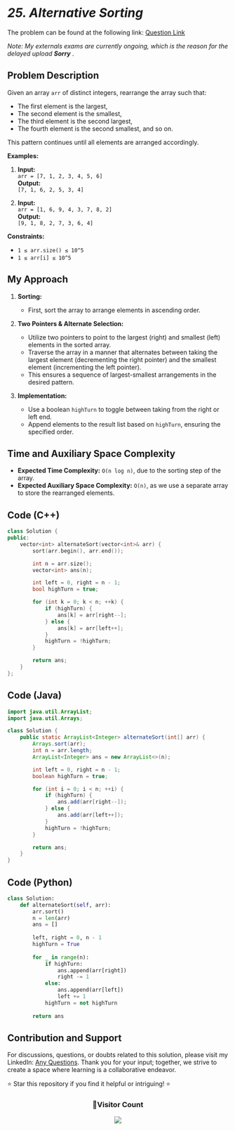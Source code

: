 # *25. Alternative Sorting*

The problem can be found at the following link: [Question Link](https://www.geeksforgeeks.org/problems/alternative-sorting1311/1)

_Note: My externals exams are currently ongoing, which is the reason for the delayed upload **Sorry** ._

## Problem Description

Given an array `arr` of distinct integers, rearrange the array such that:
- The first element is the largest,
- The second element is the smallest,
- The third element is the second largest,
- The fourth element is the second smallest, and so on.

This pattern continues until all elements are arranged accordingly.

**Examples:**

1. **Input:**  
   `arr = [7, 1, 2, 3, 4, 5, 6]`  
   **Output:**  
   `[7, 1, 6, 2, 5, 3, 4]`  

2. **Input:**  
   `arr = [1, 6, 9, 4, 3, 7, 8, 2]`  
   **Output:**  
   `[9, 1, 8, 2, 7, 3, 6, 4]`  

**Constraints:**

- `1 ≤ arr.size() ≤ 10^5`
- `1 ≤ arr[i] ≤ 10^5`


## My Approach

1. **Sorting:**  
   - First, sort the array to arrange elements in ascending order.

2. **Two Pointers & Alternate Selection:**  
   - Utilize two pointers to point to the largest (right) and smallest (left) elements in the sorted array.
   - Traverse the array in a manner that alternates between taking the largest element (decrementing the right pointer) and the smallest element (incrementing the left pointer).
   - This ensures a sequence of largest-smallest arrangements in the desired pattern.

3. **Implementation:**  
   - Use a boolean `highTurn` to toggle between taking from the right or left end.
   - Append elements to the result list based on `highTurn`, ensuring the specified order.
  

## Time and Auxiliary Space Complexity

- **Expected Time Complexity:** `O(n log n)`, due to the sorting step of the array.
- **Expected Auxiliary Space Complexity:** `O(n)`, as we use a separate array to store the rearranged elements.


## Code (C++)

```cpp
class Solution {
public:
    vector<int> alternateSort(vector<int>& arr) {
        sort(arr.begin(), arr.end());

        int n = arr.size();
        vector<int> ans(n);

        int left = 0, right = n - 1;
        bool highTurn = true;

        for (int k = 0; k < n; ++k) {
            if (highTurn) {
                ans[k] = arr[right--];
            } else {
                ans[k] = arr[left++];
            }
            highTurn = !highTurn; 
        }

        return ans;
    }
};
```

## Code (Java)

```java
import java.util.ArrayList;
import java.util.Arrays;

class Solution {
    public static ArrayList<Integer> alternateSort(int[] arr) {
        Arrays.sort(arr); 
        int n = arr.length;
        ArrayList<Integer> ans = new ArrayList<>(n);

        int left = 0, right = n - 1;
        boolean highTurn = true;

        for (int i = 0; i < n; ++i) {
            if (highTurn) {
                ans.add(arr[right--]);
            } else {
                ans.add(arr[left++]);
            }
            highTurn = !highTurn;
        }

        return ans;
    }
}
```

## Code (Python)

```python
class Solution:
    def alternateSort(self, arr):
        arr.sort()  
        n = len(arr)
        ans = []
        
        left, right = 0, n - 1
        highTurn = True
        
        for _ in range(n):
            if highTurn:
                ans.append(arr[right])
                right -= 1
            else:
                ans.append(arr[left])
                left += 1
            highTurn = not highTurn
        
        return ans
```


## Contribution and Support

For discussions, questions, or doubts related to this solution, please visit my LinkedIn: [Any Questions](https://www.linkedin.com/in/het-patel-8b110525a/). Thank you for your input; together, we strive to create a space where learning is a collaborative endeavor.

⭐ Star this repository if you find it helpful or intriguing! ⭐


<div align=center>
  <h3><b>📍Visitor Count</b></h3>
</div>

<p align="center" >   
  <img src="https://profile-counter.glitch.me/Hunterdii/count.svg" />  
</p>

